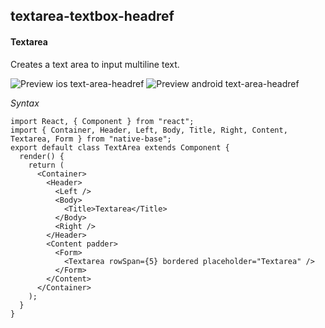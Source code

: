 
## textarea-textbox-headref
#### Textarea

Creates a text area to input multiline text.

![Preview ios text-area-headref](https://github.com/GeekyAnts/NativeBase-KitchenSink/blob/master/screenshots/ios/text-area.png)
![Preview android text-area-headref](https://github.com/GeekyAnts/NativeBase-KitchenSink/blob/master/screenshots/android/text-area.png)

*Syntax*
```
import React, { Component } from "react";
import { Container, Header, Left, Body, Title, Right, Content, Textarea, Form } from "native-base";
export default class TextArea extends Component {
  render() {
    return (
      <Container>
        <Header>
          <Left />
          <Body>
            <Title>Textarea</Title>
          </Body>
          <Right />
        </Header>
        <Content padder>
          <Form>
            <Textarea rowSpan={5} bordered placeholder="Textarea" />
          </Form>
        </Content>
      </Container>
    );
  }
}
```
